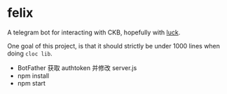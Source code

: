 # felix

A telegram bot for interacting with CKB, hopefully with [luck](https://harrypotter.fandom.com/wiki/Felix_Felicis).

One goal of this project, is that it should strictly be under 1000 lines when doing `cloc lib`.

* BotFather 获取 authtoken 并修改 server.js
* npm install
* npm start 

